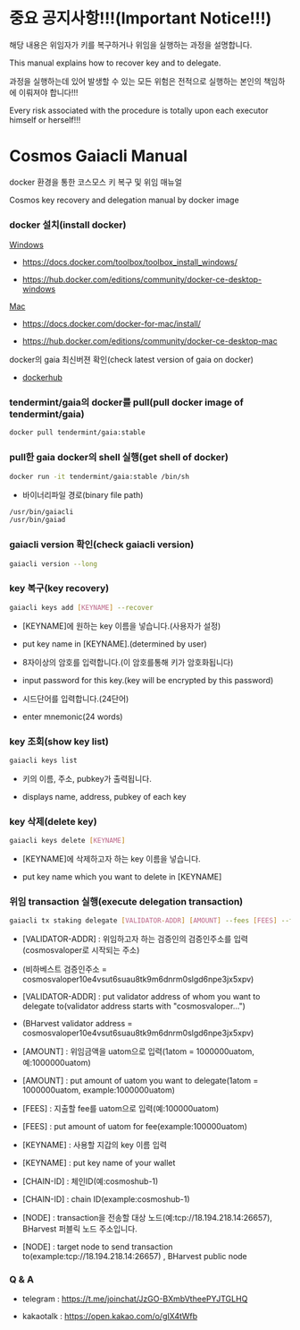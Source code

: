 # 중요 공지사항!!!(Important Notice!!!)

해당 내용은 위임자가 키를 복구하거나 위임을 실행하는 과정을 설명합니다.

This manual explains how to recover key and to delegate.

과정을 실행하는데 있어 발생할 수 있는 모든 위험은 전적으로 실행하는 본인의 책임하에 이뤄져야 합니다!!!

Every risk associated with the procedure is totally upon each executor himself or herself!!!


# Cosmos Gaiacli Manual

docker 환경을 통한 코스모스 키 복구 및 위임 매뉴얼

Cosmos key recovery and delegation manual by docker image



### docker 설치(install docker)

[Windows](https://docs.docker.com/toolbox/overview/)

- https://docs.docker.com/toolbox/toolbox_install_windows/

- https://hub.docker.com/editions/community/docker-ce-desktop-windows


[Mac](https://docs.docker.com/docker-for-mac/)

- https://docs.docker.com/docker-for-mac/install/

- https://hub.docker.com/editions/community/docker-ce-desktop-mac





docker의 gaia 최신버젼 확인(check latest version of gaia on docker)

- [dockerhub](https://hub.docker.com/r/tendermint/gaia/tags)



### tendermint/gaia의 docker를 pull(pull docker image of tendermint/gaia)

```bash
docker pull tendermint/gaia:stable
```



### pull한 gaia docker의 shell 실행(get shell of docker)

```bash
docker run -it tendermint/gaia:stable /bin/sh
```

- 바이너리파일 경로(binary file path)
```bash
/usr/bin/gaiacli
/usr/bin/gaiad
```


### gaiacli version 확인(check gaiacli version)

```bash
gaiacli version --long
```


### key 복구(key recovery)

```bash
gaiacli keys add [KEYNAME] --recover
```

- [KEYNAME]에 원하는 key 이름을 넣습니다.(사용자가 설정)
  
- put key name in [KEYNAME].(determined by user)
  
  
- 8자이상의 암호를 입력합니다.(이 암호를통해 키가 암호화됩니다)

- input password for this key.(key will be encrypted by this password)


- 시드단어를 입력합니다.(24단어)

- enter mnemonic(24 words)



### key 조회(show key list)

```bash
gaiacli keys list
```

- 키의 이름, 주소, pubkey가 출력됩니다.

- displays name, address, pubkey of each key


### key 삭제(delete key)

```bash
gaiacli keys delete [KEYNAME]
```

- [KEYNAME]에 삭제하고자 하는 key 이름을 넣습니다.
  
- put key name which you want to delete in [KEYNAME]



### 위임 transaction 실행(execute delegation transaction)

```bash
gaiacli tx staking delegate [VALIDATOR-ADDR] [AMOUNT] --fees [FEES] --from [KEYNAME] --chain-id [CHAIN-ID] --node [NODE]
```

- [VALIDATOR-ADDR] : 위임하고자 하는 검증인의 검증인주소를 입력(cosmosvaloper로 시작되는 주소)
  
- (비하베스트 검증인주소 = cosmosvaloper10e4vsut6suau8tk9m6dnrm0slgd6npe3jx5xpv)

- [VALIDATOR-ADDR] : put validator address of whom you want to delegate to(validator address starts with "cosmosvaloper...")
  
- (BHarvest validator address = cosmosvaloper10e4vsut6suau8tk9m6dnrm0slgd6npe3jx5xpv)


- [AMOUNT] : 위임금액을 uatom으로 입력(1atom = 1000000uatom, 예:1000000uatom)
  
- [AMOUNT] : put amount of uatom you want to delegate(1atom = 1000000uatom, example:1000000uatom)
  

- [FEES] : 지출할 fee를 uatom으로 입력(예:100000uatom)
  
- [FEES] : put amount of uatom for fee(example:100000uatom)
  

- [KEYNAME] : 사용할 지갑의 key 이름 입력
  
- [KEYNAME] : put key name of your wallet
  

- [CHAIN-ID] : 체인ID(예:cosmoshub-1)
  
- [CHAIN-ID] : chain ID(example:cosmoshub-1)
  

- [NODE] : transaction을 전송할 대상 노드(예:tcp://18.194.218.14:26657), BHarvest 퍼블릭 노드 주소입니다.
                                                                
- [NODE] : target node to send transaction to(example:tcp://18.194.218.14:26657) , BHarvest public node
                                                                                  

### Q & A

- telegram : https://t.me/joinchat/JzGO-BXmbVtheePYJTGLHQ

- kakaotalk : https://open.kakao.com/o/gIX4tWfb

